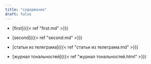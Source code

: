 ```yaml
---
title: "содержание"
draft: false
---
```




- [first]({{< ref "first.md" >}})

- [second]({{< ref "second.md" >}})

- [статьи из телеграма]({{< ref "статьи из телеграма.md" >}})

- [журнал тональностей]({{< ref "журнал тональностей.html" >}})